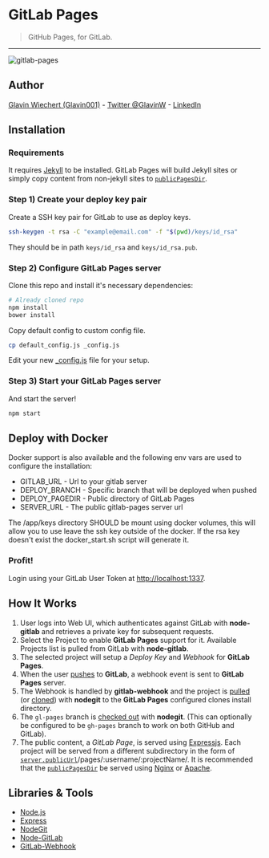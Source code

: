 GitLab Pages
============

> GitHub Pages, for GitLab.

-----

![gitlab-pages](https://cloud.githubusercontent.com/assets/1885333/5892805/9ac6f59e-a4a2-11e4-8238-2c25584e1a60.gif)

## Author

[Glavin Wiechert (Glavin001)](https://github.com/Glavin001) - [Twitter @GlavinW](https://twitter.com/GlavinW) - [LinkedIn](ca.linkedin.com/in/glavin/)

## Installation

### Requirements

It requires [Jekyll](http://jekyllrb.com/) to be installed. GitLab Pages will build Jekyll sites or simply copy content from non-jekyll sites to [`publicPagesDir`](https://github.com/Glavin001/GitLab-Pages/blob/master/default_config.js#L27).

### Step 1) Create your deploy key pair

Create a SSH key pair for GitLab to use as deploy keys.

```bash
ssh-keygen -t rsa -C "example@email.com" -f "$(pwd)/keys/id_rsa"
```

They should be in path `keys/id_rsa` and `keys/id_rsa.pub`.

### Step 2) Configure GitLab Pages server

Clone this repo and install it's necessary dependencies:

```bash
# Already cloned repo
npm install
bower install
```

Copy default config to custom config file.

```bash
cp default_config.js _config.js
```

Edit your new [_config.js](default_config.js) file for your setup.

### Step 3) Start your GitLab Pages server

And start the server!

```bash
npm start
```

## Deploy with Docker

Docker support is also available and the following env vars are used to configure the installation:
  * GITLAB_URL - Url to your gitlab server
  * DEPLOY_BRANCH - Specific branch that will be deployed when pushed
  * DEPLOY_PAGEDIR - Public directory of GitLab Pages
  * SERVER_URL - The public gitlab-pages server url

The /app/keys directory SHOULD be mount using docker volumes, this will allow you to use leave the ssh key outside of the docker. If the rsa key doesn't exist the docker_start.sh script will generate it.

### Profit!

Login using your GitLab User Token at [http://localhost:1337](http://localhost:1337).

## How It Works

1. User logs into Web UI, which authenticates against GitLab with **node-gitlab** and retrieves a private key for subsequent requests.
2. Select the Project to enable **GitLab Pages** support for it. Available Projects list is pulled from GitLab with **node-gitlab**.
3. The selected project will setup a *Deploy Key* and *Webhook* for **GitLab Pages**.
4. When the user [pushes](https://www.kernel.org/pub/software/scm/git/docs/git-push.html) to **GitLab**, a webhook event is sent to **GitLab Pages** server.
5. The Webhook is handled by **gitlab-webhook** and the project is [pulled](http://git-scm.com/docs/git-pull) (or [cloned](http://git-scm.com/docs/git-clone)) with **nodegit** to the **GitLab Pages** configured clones install directory.
6. The `gl-pages` branch is [checked out](https://www.kernel.org/pub/software/scm/git/docs/git-checkout.html) with **nodegit**. (This can optionally be configured to be `gh-pages` branch to work on both GitHub and GitLab).
7. The public content, a *GitLab Page*, is served using [Expressjs](http://expressjs.com/). Each project will be served from a different subdirectory in the form of [`server.publicUrl`](https://github.com/Glavin001/GitLab-Pages/blob/master/default_config.js#L37)/pages/:username/:projectName/. It is recommended that the [`publicPagesDir`](https://github.com/Glavin001/GitLab-Pages/blob/master/default_config.js#L27) be served using [Nginx](http://wiki.nginx.org/) or [Apache](http://www.apache.org/). 

## Libraries & Tools
- [Node.js](http://nodejs.org/)
- [Express](http://expressjs.com/)
- [NodeGit](https://github.com/nodegit/nodegit)
- [Node-GitLab](https://github.com/moul/node-gitlab)
- [GitLab-Webhook](https://npmjs.org/package/gitlab-webhook)
